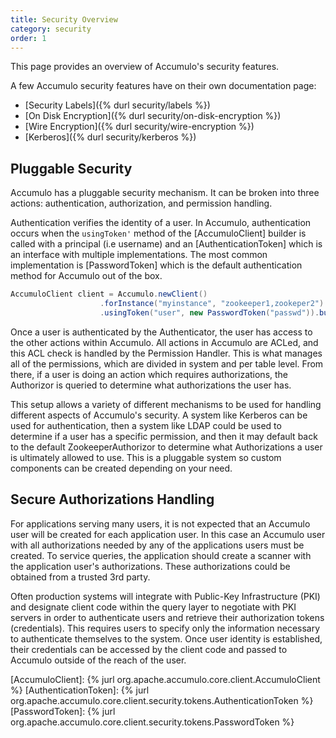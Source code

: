 ```yaml
---
title: Security Overview
category: security
order: 1
---
```


This page provides an overview of Accumulo's security features.

A few Accumulo security features have on their own documentation page:

* [Security Labels]({% durl security/labels %})
* [On Disk Encryption]({% durl security/on-disk-encryption %})
* [Wire Encryption]({% durl security/wire-encryption %})
* [Kerberos]({% durl security/kerberos %})

## Pluggable Security

Accumulo has a pluggable security mechanism. It can be broken into three actions: authentication, 
authorization, and permission handling.

Authentication verifies the identity of a user. In Accumulo, authentication occurs when
the `usingToken'` method of the [AccumuloClient] builder is called with a principal (i.e username)
and an [AuthenticationToken] which is an interface with multiple implementations. The most
common implementation is [PasswordToken] which is the default authentication method for Accumulo
out of the box.

```java
AccumuloClient client = Accumulo.newClient()
                    .forInstance("myinstance", "zookeeper1,zookeper2")
                    .usingToken("user", new PasswordToken("passwd")).build();
```

Once a user is authenticated by the Authenticator, the user has access to the other actions within
Accumulo. All actions in Accumulo are ACLed, and this ACL check is handled by the Permission
Handler. This is what manages all of the permissions, which are divided in system and per table
level. From there, if a user is doing an action which requires authorizations, the Authorizor is
queried to determine what authorizations the user has.

This setup allows a variety of different mechanisms to be used for handling different aspects of
Accumulo's security. A system like Kerberos can be used for authentication, then a system like LDAP
could be used to determine if a user has a specific permission, and then it may default back to the
default ZookeeperAuthorizor to determine what Authorizations a user is ultimately allowed to use.
This is a pluggable system so custom components can be created depending on your need.

## Secure Authorizations Handling

For applications serving many users, it is not expected that an Accumulo user
will be created for each application user. In this case an Accumulo user with
all authorizations needed by any of the applications users must be created. To
service queries, the application should create a scanner with the application
user's authorizations. These authorizations could be obtained from a trusted 3rd
party.

Often production systems will integrate with Public-Key Infrastructure (PKI) and
designate client code within the query layer to negotiate with PKI servers in order
to authenticate users and retrieve their authorization tokens (credentials). This
requires users to specify only the information necessary to authenticate themselves
to the system. Once user identity is established, their credentials can be accessed by
the client code and passed to Accumulo outside of the reach of the user.

[AccumuloClient]: {% jurl org.apache.accumulo.core.client.AccumuloClient %}
[AuthenticationToken]: {% jurl org.apache.accumulo.core.client.security.tokens.AuthenticationToken %}
[PasswordToken]: {% jurl org.apache.accumulo.core.client.security.tokens.PasswordToken %}

